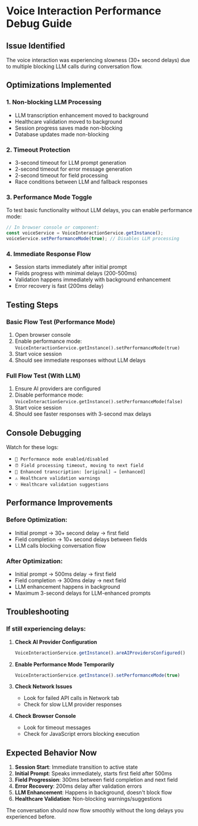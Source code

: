 # Voice Interaction Performance Debug Guide

## Issue Identified
The voice interaction was experiencing slowness (30+ second delays) due to multiple blocking LLM calls during conversation flow.

## Optimizations Implemented

### 1. **Non-blocking LLM Processing**
- LLM transcription enhancement moved to background
- Healthcare validation moved to background  
- Session progress saves made non-blocking
- Database updates made non-blocking

### 2. **Timeout Protection**
- 3-second timeout for LLM prompt generation
- 2-second timeout for error message generation
- 2-second timeout for field processing
- Race conditions between LLM and fallback responses

### 3. **Performance Mode Toggle**
To test basic functionality without LLM delays, you can enable performance mode:

```javascript
// In browser console or component:
const voiceService = VoiceInteractionService.getInstance();
voiceService.setPerformanceMode(true); // Disables LLM processing
```

### 4. **Immediate Response Flow**
- Session starts immediately after initial prompt
- Fields progress with minimal delays (200-500ms)
- Validation happens immediately with background enhancement
- Error recovery is fast (200ms delay)

## Testing Steps

### Basic Flow Test (Performance Mode)
1. Open browser console
2. Enable performance mode: `VoiceInteractionService.getInstance().setPerformanceMode(true)`
3. Start voice session
4. Should see immediate responses without LLM delays

### Full Flow Test (With LLM)
1. Ensure AI providers are configured
2. Disable performance mode: `VoiceInteractionService.getInstance().setPerformanceMode(false)`  
3. Start voice session
4. Should see faster responses with 3-second max delays

## Console Debugging

Watch for these logs:
- `🚀 Performance mode enabled/disabled`
- `⏰ Field processing timeout, moving to next field`
- `🔄 Enhanced transcription: [original] → [enhanced]`
- `⚠️ Healthcare validation warnings`
- `💡 Healthcare validation suggestions`

## Performance Improvements

### Before Optimization:
- Initial prompt → 30+ second delay → first field
- Field completion → 10+ second delays between fields
- LLM calls blocking conversation flow

### After Optimization:
- Initial prompt → 500ms delay → first field  
- Field completion → 300ms delay → next field
- LLM enhancement happens in background
- Maximum 3-second delays for LLM-enhanced prompts

## Troubleshooting

### If still experiencing delays:

1. **Check AI Provider Configuration**
   ```javascript
   VoiceInteractionService.getInstance().areAIProvidersConfigured()
   ```

2. **Enable Performance Mode Temporarily**
   ```javascript
   VoiceInteractionService.getInstance().setPerformanceMode(true)
   ```

3. **Check Network Issues**
   - Look for failed API calls in Network tab
   - Check for slow LLM provider responses

4. **Check Browser Console**
   - Look for timeout messages
   - Check for JavaScript errors blocking execution

## Expected Behavior Now

1. **Session Start**: Immediate transition to active state
2. **Initial Prompt**: Speaks immediately, starts first field after 500ms
3. **Field Progression**: 300ms between field completion and next field
4. **Error Recovery**: 200ms delay after validation errors
5. **LLM Enhancement**: Happens in background, doesn't block flow
6. **Healthcare Validation**: Non-blocking warnings/suggestions

The conversation should now flow smoothly without the long delays you experienced before.
